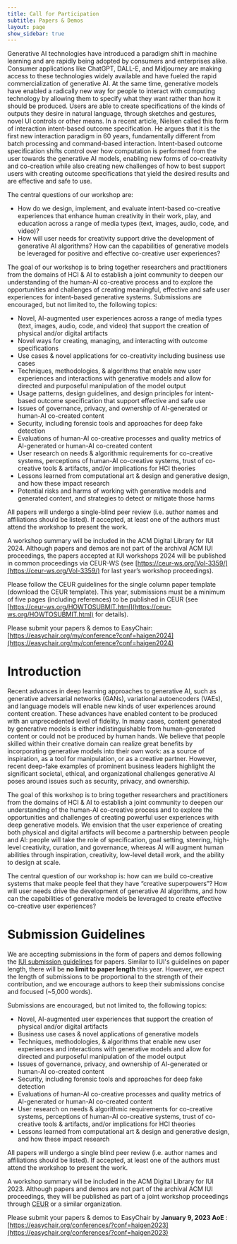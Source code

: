 ```yaml
---
title: Call for Participation
subtitle: Papers & Demos
layout: page
show_sidebar: true
---
```



Generative AI technologies have introduced a paradigm shift in machine learning and are rapidly being adopted by consumers and enterprises alike. Consumer applications like ChatGPT, DALL-E, and Midjourney are making access to these technologies widely available and have fueled the rapid commercialization of generative AI. At the same time, generative models have enabled a radically new way for people to interact with computing technology by allowing them to specify what they want rather than how it should be produced. Users are able to create specifications of the kinds of outputs they desire in natural language, through sketches and gestures, novel UI controls or other means. In a recent article, Nielsen called this form of interaction intent-based outcome specification. He argues that it is the first new interaction paradigm in 60 years, fundamentally different from batch processing and command-based interaction. Intent-based outcome specification shifts control over how computation is performed from the user towards the generative AI models, enabling new forms of co-creativity and co-creation while also creating new challenges of how to best support users with creating outcome specifications that yield the desired results and are effective and safe to use.

The central questions of our workshop are:
* How do we design, implement, and evaluate intent-based co-creative experiences that enhance human creativity in their work, play, and education across a range of media types (text, images, audio, code, and video)?
* How will user needs for creativity support drive the development of generative AI algorithms? How can the capabilities of generative models be leveraged for positive and effective co-creative user experiences?

The goal of our workshop is to bring together researchers and practitioners from the domains of HCI & AI to establish a joint community to deepen our understanding of the human-AI co-creative process and to explore the opportunities and challenges of creating meaningful, effective and safe user experiences for intent-based generative systems. 
Submissions are encouraged, but not limited to, the following topics:

* Novel, AI-augmented user experiences across a range of media types (text, images, audio, code, and video) that support the creation of physical and/or digital artifacts
* Novel ways for creating, managing, and interacting with outcome specifications
* Use cases & novel applications for co-creativity including business use cases
* Techniques, methodologies, & algorithms that enable new user experiences and interactions with generative models and allow for directed and purposeful manipulation of the model output
* Usage patterns, design guidelines, and design principles for intent-based outcome specification that support effective and safe use
* Issues of governance, privacy, and ownership of AI-generated or human-AI co-created content
* Security, including forensic tools and approaches for deep fake detection
* Evaluations of human-AI co-creative processes and quality metrics of AI-generated or human-AI co-created content
* User research on needs & algorithmic requirements for co-creative systems, perceptions of human-AI co-creative systems, trust of co-creative tools & artifacts, and/or implications for HCI theories
* Lessons learned from computational art & design and generative design, and how these impact research
* Potential risks and harms of working with generative models and generated content, and strategies to detect or mitigate those harms

All papers will undergo a single-blind peer review (i.e. author names and affiliations should be listed). If accepted, at least one of the authors must attend the workshop to present the work.

A workshop summary will be included in the ACM Digital Library for IUI 2024. Although papers and demos are not part of the archival ACM IUI proceedings, the papers accepted at IUI workshops 2024 will be published in common proceedings via CEUR-WS (see [https://ceur-ws.org/Vol-3359/](https://ceur-ws.org/Vol-3359/) for last year’s workshop proceedings). 

Please follow the CEUR guidelines for the single column paper template (download the CEUR template). This year, submissions must be a minimum of five pages (including references) to be published in CEUR (see [https://ceur-ws.org/HOWTOSUBMIT.html](https://ceur-ws.org/HOWTOSUBMIT.html) for details).

Please submit your papers & demos to EasyChair:
[https://easychair.org/my/conference?conf=haigen2024](https://easychair.org/my/conference?conf=haigen2024)




# Introduction
Recent advances in deep learning approaches to generative AI, such as generative adversarial networks (GANs), variational autoencoders (VAEs), and language models will enable new kinds of user experiences around content creation. These advances have enabled content to be produced with an unprecedented level of fidelity. In many cases, content generated by generative models is either indistinguishable from human-generated content or could not be produced by human hands. We believe that people skilled within their creative domain can realize great benefits by incorporating generative models into their own work: as a source of inspiration, as a tool for manipulation, or as a creative partner. However, recent deep-fake examples of prominent business leaders highlight the significant societal, ethical, and organizational challenges generative AI poses around issues such as security, privacy, and ownership.

The goal of this workshop is to bring together researchers and practitioners from the domains of HCI & AI to establish a joint community to deepen our understanding of the human-AI co-creative process and to explore the opportunities and challenges of creating powerful user experiences with deep generative models. We envision that the user experience of creating both physical and digital artifacts will become a partnership between people and AI: people will take the role of specification, goal setting, steering, high-level creativity, curation, and governance, whereas AI will augment human abilities through inspiration, creativity, low-level detail work, and the ability to design at scale.

The central question of our workshop is: how can we build co-creative systems that make people feel that they have “creative superpowers”? How will user needs drive the development of generative AI algorithms, and how can the capabilities of generative models be leveraged to create effective co-creative user experiences?

# Submission Guidelines
We are accepting submissions in the form of papers and demos following the [IUI submission guidelines](https://iui.acm.org/2023/call_for_papers.html) for papers. Similar to IUI's guidelines on paper length, there will be <strong>no limit to paper length</strong> this year. However, we expect the length of submissions to be proportional to the strength of their contribution, and we encourage authors to keep their submissions concise and focused (~5,000 words).

Submissions are encouraged, but not limited to, the following topics:

* Novel, AI-augmented user experiences  that support the creation of physical and/or digital artifacts
* Business use cases & novel applications of generative models
* Techniques, methodologies, & algorithms that enable new user experiences and interactions with generative models and allow for directed and purposeful manipulation of the model output
* Issues of governance, privacy, and ownership of AI-generated or human-AI co-created content
* Security, including forensic tools and approaches for deep fake detection
* Evaluations of human-AI co-creative processes and quality metrics of AI-generated or human-AI co-created content
* User research on needs & algorithmic requirements for co-creative systems, perceptions of human-AI co-creative systems, trust of co-creative tools & artifacts, and/or implications for HCI theories
* Lessons learned from computational art & design and generative design, and how these impact research

All papers will undergo a single blind peer review (i.e. author names and affiliations should be listed). If accepted, at least one of the authors must attend the workshop to present the work.

A workshop summary will be included in the ACM Digital Library for IUI 2023. Although papers and demos are not part of the archival ACM IUI proceedings, they will be published as part of a joint workshop proceedings through [CEUR](http://ceur-ws.org/) or a similar organization.

Please submit your papers & demos to EasyChair by <strong>January 9, 2023 AoE</strong> <a href="https://time.is/Anywhere_on_Earth" target="_blank"><span class="icon"><i class="fas fa-clock"></i></span></a>: [https://easychair.org/conferences/?conf=haigen2023](https://easychair.org/conferences/?conf=haigen2023)


